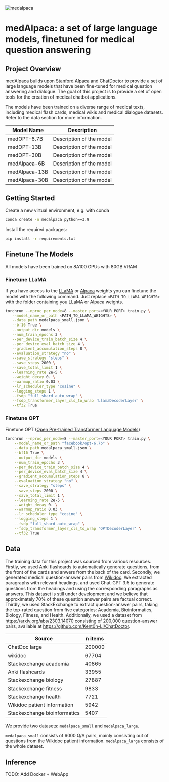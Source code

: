 ![medalpaca](https://user-images.githubusercontent.com/37253540/228315829-b22f793c-2dcd-4c03-a32d-43720085a7de.png)

# medAlpaca: a set of large language models, finetuned for medical question answering


## Project Overview
medAlpaca builds upon [Stanford Alpaca](https://github.com/tatsu-lab/stanford_alpaca) and [ChatDoctor](https://github.com/Kent0n-Li/ChatDoctor) to provide a set of large language models that have been fine-tuned for medical question answering and dialogue. 
The goal of this project is to provide a set of open tools for the creation of medical chatbot applications. 

The models have been trained on a diverse range of medical texts, including medical flash cards, medical wikis and medical dialogue datasets. 
Refer to the data section for more information. 

| Model Name                | Description              | 
|---------------------------|--------------------------|
| medOPT-6.7B               | Description of the model |
| medOPT-13B                | Description of the model |
| medOPT-30B                | Description of the model |
| medAlpaca-6B              | Description of the model |
| medAlpaca-13B             | Description of the model |
| medAlpaca-30B             | Description of the model |

## Getting Started
Create a new virtual environment, e.g. with conda

```bash
conda create -n medalpaca python==3.9
```

Install the required packages:
```bash
pip install -r requirements.txt
```

## Finetune The Models
All models have been trained on 8A100 GPUs with 80GB VRAM

### Finetune LLaMA 
If you have access to the [LLaMA](https://arxiv.org/abs/2302.13971) or [Alpaca](https://crfm.stanford.edu/2023/03/13/alpaca.html) weights you can finetune the model with the following command. 
Just replace `<PATH_TO_LLAMA_WEIGHTS>` with the folder containing you LLaMA or Alpaca weights. 

```bash
torchrun --nproc_per_node=8 --master_port=<YOUR PORT> train.py \
   --model_name_or_path <PATH_TO_LLAMA_WEIGHTS> \
   --data_path medalpaca_small.json \
   --bf16 True \
   --output_dir models \
   --num_train_epochs 3 \
   --per_device_train_batch_size 4 \
   --per_device_eval_batch_size 4 \
   --gradient_accumulation_steps 8 \
   --evaluation_strategy "no" \
   --save_strategy "steps" \
   --save_steps 2000 \
   --save_total_limit 1 \
   --learning_rate 2e-5 \
   --weight_decay 0. \
   --warmup_ratio 0.03 \
   --lr_scheduler_type "cosine" \
   --logging_steps 1 \
   --fsdp "full_shard auto_wrap" \
   --fsdp_transformer_layer_cls_to_wrap 'LlamaDecoderLayer' \
   --tf32 True
```

### Finetune OPT
Finetune OPT ([Open Pre-trained Transformer Language Models](https://arxiv.org/abs/2205.01068))

```bash
torchrun --nproc_per_node=8 --master_port=<YOUR PORT> train.py \
    --model_name_or_path "facebook/opt-6.7b" \
    --data_path medalpaca_small.json \
    --bf16 True \
    --output_dir models \
    --num_train_epochs 3 \
    --per_device_train_batch_size 4 \
    --per_device_eval_batch_size 4 \
    --gradient_accumulation_steps 8 \
    --evaluation_strategy "no" \
    --save_strategy "steps" \
    --save_steps 2000 \
    --save_total_limit 1 \
    --learning_rate 2e-5 \
    --weight_decay 0. \
    --warmup_ratio 0.03 \
    --lr_scheduler_type "cosine" \
    --logging_steps 1 \
    --fsdp "full_shard auto_wrap" \
    --fsdp_transformer_layer_cls_to_wrap 'OPTDecoderLayer' \
    --tf32 True
```


## Data
The training data for this project was sourced from various resources. Firstly, we used Anki flashcards to automatically generate questions, from the front of the cards and anwers from the back of the card. Secondly, we generated medical question-answer pairs from [Wikidoc](https://www.wikidoc.org/index.php/Main_Page). We extracted paragraphs with relevant headings, and used Chat-GPT 3.5 to generate questions from the headings and using the corresponding paragraphs as answers. This dataset is still under development and we believe that approximately 70% of these question answer pairs are factual correct. Thirdly, we used StackExchange to extract question-answer pairs, taking the top-rated question from five categories: Academia, Bioinformatics, Biology, Fitness, and Health. Additionally, we used a dataset from https://arxiv.org/abs/2303.14070 consisting of 200,000 question-answer pairs, available at https://github.com/Kent0n-Li/ChatDoctor.

| Source                      | n items |
|------------------------------|--------|
| ChatDoc large                | 200000 |
| wikidoc                      | 67704  |
| Stackexchange academia       | 40865  |
| Anki flashcards              | 33955  |
| Stackexchange biology        | 27887  |
| Stackexchange fitness        | 9833   |
| Stackexchange health         | 7721   |
| Wikidoc patient information  | 5942   |
| Stackexchange bioinformatics | 5407   |


We provide two datasets: `medalpaca_small` and `medalpaca_large`. 

`medalpaca_small` consists of 6000 Q/A pairs, mainly consisting out of questions from the Wikidoc patient information. 
`medalpaca_large` consists of the whole dataset. 

## Inference

TODO: Add Docker + WebApp